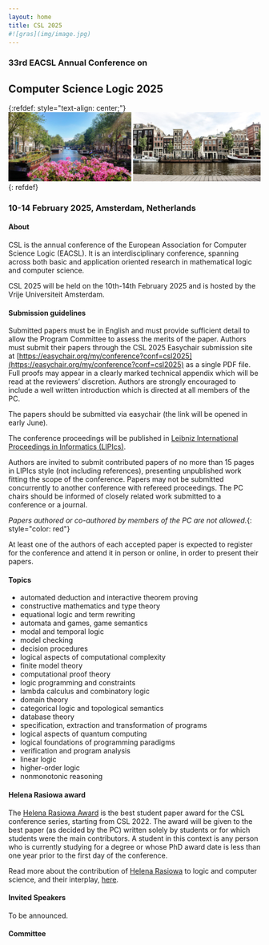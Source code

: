 ```yaml
---
layout: home
title: CSL 2025
#![gras](img/image.jpg)
---
```


### 33rd EACSL Annual Conference on

## Computer Science Logic 2025


{:refdef: style="text-align: center;"}
![My Image](/assets/images/amsterdam12.jpg)
{: refdef}

### 10-14 February 2025, Amsterdam, Netherlands

#### About

CSL is the annual conference of the European Association for Computer Science Logic (EACSL).
It is an interdisciplinary conference, spanning across both basic and application oriented research in mathematical logic and computer science.

CSL 2025 will be held on the 10th-14th February 2025 and is hosted by the Vrije Universiteit Amsterdam.

#### Submission guidelines

Submitted papers must be in English and must provide sufficient detail to allow the Program Committee to assess the merits of the paper.
Authors must submit their papers through the CSL 2025 Easychair submission site at [https://easychair.org/my/conference?conf=csl2025](https://easychair.org/my/conference?conf=csl2025) as a single PDF file.
Full proofs may appear in a clearly marked technical appendix which will be read at the reviewers’ discretion.
Authors are strongly encouraged to include a well written introduction which is directed at all members of the PC.

The papers should be submitted via easychair (the link will be opened in early June).

The conference proceedings will be published in [Leibniz International Proceedings in Informatics (LIPIcs)](https://submission.dagstuhl.de/documentation/authors).

Authors are invited to submit contributed papers of no more than 15 pages in LIPIcs style (not including references), presenting unpublished work fitting the scope of the conference.
Papers may not be submitted concurrently to another conference with refereed proceedings. The PC chairs should be informed of closely related work submitted to a conference or a journal.

*Papers authored or co-authored by members of the PC are not allowed.*{: style="color: red"}

At least one of the authors of each accepted paper is expected to register for the conference and attend it in person or online, in order to present their papers.

#### Topics

* automated deduction and interactive theorem proving
* constructive mathematics and type theory
* equational logic and term rewriting
* automata and games, game semantics
* modal and temporal logic
* model checking
* decision procedures
* logical aspects of computational complexity
* finite model theory
* computational proof theory
* logic programming and constraints
* lambda calculus and combinatory logic
* domain theory
* categorical logic and topological semantics
* database theory
* specification, extraction and transformation of programs
* logical aspects of quantum computing
* logical foundations of programming paradigms
* verification and program analysis
* linear logic
* higher-order logic
* nonmonotonic reasoning

#### Helena Rasiowa award

The [Helena Rasiowa Award](https://www.eacsl.org/?page_id=1111) is the best student paper award for the CSL conference series, starting from CSL 2022.
The award will be given to the best paper (as decided by the PC) written solely by students or for which students were the main contributors.
A student in this context is any person who is currently studying for a degree or whose PhD award date is less than one year prior to the first day of the conference.

Read more about the contribution of [Helena Rasiowa](https://en.wikipedia.org/wiki/Helena_Rasiowa) to logic and computer science, and their interplay, [here](https://www.eacsl.org/?page_id=1104).

#### Invited Speakers

To be announced.

#### Committee

